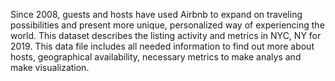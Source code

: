 Since 2008, guests and hosts have used Airbnb to expand on traveling possibilities and present more unique, personalized way of experiencing the world. This dataset describes the listing activity and metrics in NYC, NY for 2019. This data file includes all needed information to find out more about hosts, geographical availability, necessary metrics to make analys and make visualization.
